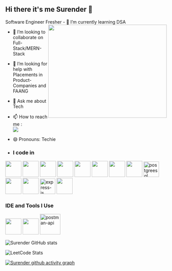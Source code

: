 ## Hi there it's me Surender 👋

Software Engineer Fresher
<img align="right" width="370" height="290" src="https://i.pinimg.com/originals/47/f0/34/47f0342cec72b800463bf003eac1257e.gif">                                                                                      - 🌱 I’m currently learning DSA
- 👯 I’m looking to collaborate on Full-Stack/MERN-Stack
- 🤔 I’m looking for help with Placements in Product-Companies and FAANG
- 💬 Ask me about Tech
- 📫 How to reach me :
<br/> [<img src="https://img.shields.io/badge/LinkedIn-0077B5?style=for-the-badge&logo=linkedin&logoColor=white" />](https://www.linkedin.com/in/surenderkumar662001/)
- 😄 Pronouns: Techie

- ### I code in
<img height="50" width="50" src="https://img.icons8.com/color/48/000000/javascript.png"/> <img height="50" width="50" src="https://img.icons8.com/color/48/000000/c-programming.png" /> <img height="50" width="50" src="https://img.icons8.com/color/48/000000/java-coffee-cup-logo.png" /> <img height="50" width="50" src="https://img.icons8.com/color/48/000000/python.png" /> <img height="50" width="50" src="https://img.icons8.com/color/48/000000/html-5.png" /> <img height="50" width="50" src="https://img.icons8.com/color/48/000000/css3.png" />  <img height="50" width="50" src="https://img.icons8.com/color/48/000000/react-native.png"/> <img height="50" width="50" src="https://img.icons8.com/color/48/000000/mysql-logo.png"/> <img width="48" height="48" src="https://img.icons8.com/color/48/postgreesql.png" alt="postgreesql"/> <img height="50" width="50" src="https://img.icons8.com/color/48/000000/mongodb.png"/> 
 <img height="50" width="50" src="https://img.icons8.com/color/48/000000/nodejs.png"/>  <img width="48" height="48" src="https://img.icons8.com/color/48/express-js.png" alt="express-js"/>  <img height="50" width="50" src="https://img.icons8.com/fluency/48/000000/handlebar-mustache.png"/> 

### IDE and Tools I Use
<img height="50" width="50" src="https://img.icons8.com/color/48/000000/visual-studio-code-2019.png"/> <img height="50" width="50" src="https://img.icons8.com/color/50/000000/git.png"/> <img width="64" height="64" src="https://img.icons8.com/dusk/64/postman-api.png" alt="postman-api"/>

![Surender GitHub stats](https://github-readme-stats.vercel.app/api?username=Surender-den&theme=dark&show_icons=true&&hide=issues,contribs)

![LeetCode Stats](https://leetcard.jacoblin.cool/surenderprogrammer?theme=dark&font=Marcellus&ext=contest)

[![Surender github activity graph](https://github-readme-activity-graph.vercel.app/graph?username=Surender-den&bg_color=171617&color=f7f2f7&line=529e4c&point=fcfcfc&area=true&hide_border=true)](https://github.com/Surender-den/github-readme-activity-graph)

